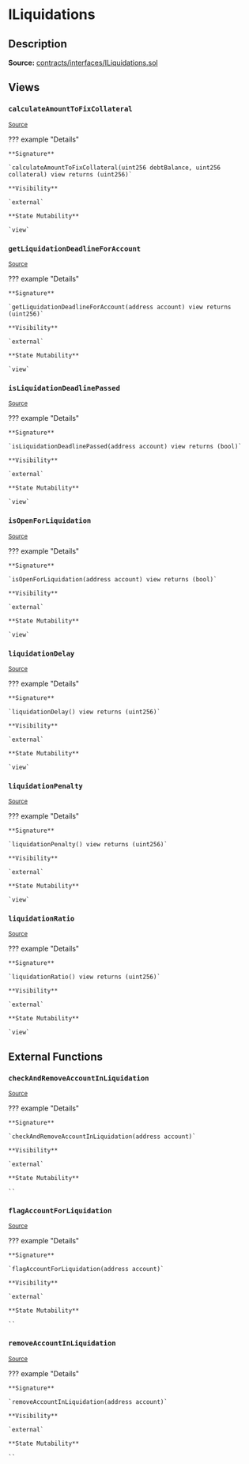 # ILiquidations

## Description

**Source:** [contracts/interfaces/ILiquidations.sol](https://github.com/Synthetixio/synthetix/tree/v2.63.1-alpha/contracts/interfaces/ILiquidations.sol)

## Views

### `calculateAmountToFixCollateral`

<sub>[Source](https://github.com/Synthetixio/synthetix/tree/v2.63.1-alpha/contracts/interfaces/ILiquidations.sol#L18)</sub>

??? example "Details"

    **Signature**

    `calculateAmountToFixCollateral(uint256 debtBalance, uint256 collateral) view returns (uint256)`

    **Visibility**

    `external`

    **State Mutability**

    `view`

### `getLiquidationDeadlineForAccount`

<sub>[Source](https://github.com/Synthetixio/synthetix/tree/v2.63.1-alpha/contracts/interfaces/ILiquidations.sol#L8)</sub>

??? example "Details"

    **Signature**

    `getLiquidationDeadlineForAccount(address account) view returns (uint256)`

    **Visibility**

    `external`

    **State Mutability**

    `view`

### `isLiquidationDeadlinePassed`

<sub>[Source](https://github.com/Synthetixio/synthetix/tree/v2.63.1-alpha/contracts/interfaces/ILiquidations.sol#L10)</sub>

??? example "Details"

    **Signature**

    `isLiquidationDeadlinePassed(address account) view returns (bool)`

    **Visibility**

    `external`

    **State Mutability**

    `view`

### `isOpenForLiquidation`

<sub>[Source](https://github.com/Synthetixio/synthetix/tree/v2.63.1-alpha/contracts/interfaces/ILiquidations.sol#L6)</sub>

??? example "Details"

    **Signature**

    `isOpenForLiquidation(address account) view returns (bool)`

    **Visibility**

    `external`

    **State Mutability**

    `view`

### `liquidationDelay`

<sub>[Source](https://github.com/Synthetixio/synthetix/tree/v2.63.1-alpha/contracts/interfaces/ILiquidations.sol#L12)</sub>

??? example "Details"

    **Signature**

    `liquidationDelay() view returns (uint256)`

    **Visibility**

    `external`

    **State Mutability**

    `view`

### `liquidationPenalty`

<sub>[Source](https://github.com/Synthetixio/synthetix/tree/v2.63.1-alpha/contracts/interfaces/ILiquidations.sol#L16)</sub>

??? example "Details"

    **Signature**

    `liquidationPenalty() view returns (uint256)`

    **Visibility**

    `external`

    **State Mutability**

    `view`

### `liquidationRatio`

<sub>[Source](https://github.com/Synthetixio/synthetix/tree/v2.63.1-alpha/contracts/interfaces/ILiquidations.sol#L14)</sub>

??? example "Details"

    **Signature**

    `liquidationRatio() view returns (uint256)`

    **Visibility**

    `external`

    **State Mutability**

    `view`

## External Functions

### `checkAndRemoveAccountInLiquidation`

<sub>[Source](https://github.com/Synthetixio/synthetix/tree/v2.63.1-alpha/contracts/interfaces/ILiquidations.sol#L26)</sub>

??? example "Details"

    **Signature**

    `checkAndRemoveAccountInLiquidation(address account)`

    **Visibility**

    `external`

    **State Mutability**

    ``

### `flagAccountForLiquidation`

<sub>[Source](https://github.com/Synthetixio/synthetix/tree/v2.63.1-alpha/contracts/interfaces/ILiquidations.sol#L21)</sub>

??? example "Details"

    **Signature**

    `flagAccountForLiquidation(address account)`

    **Visibility**

    `external`

    **State Mutability**

    ``

### `removeAccountInLiquidation`

<sub>[Source](https://github.com/Synthetixio/synthetix/tree/v2.63.1-alpha/contracts/interfaces/ILiquidations.sol#L24)</sub>

??? example "Details"

    **Signature**

    `removeAccountInLiquidation(address account)`

    **Visibility**

    `external`

    **State Mutability**

    ``
